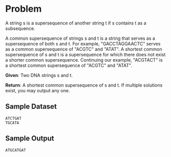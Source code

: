 # Problem

A string s is a supersequence of another string t if s contains t as a subsequence.

A common supersequence of strings s and t is a string that serves as a supersequence of both s and t. For example, "GACCTAGGAACTC" serves as a common supersequence of "ACGTC" and "ATAT". A shortest common supersequence of s and t is a supersequence for which there does not exist a shorter common supersequence. Continuing our example, "ACGTACT" is a shortest common supersequence of "ACGTC" and "ATAT".

**Given**: Two DNA strings s and t.

**Return**: A shortest common supersequence of s and t. If multiple solutions exist, you may output any one.

## Sample Dataset

```
ATCTGAT
TGCATA
```

## Sample Output

```
ATGCATGAT
```

